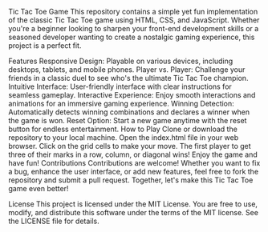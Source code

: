 Tic Tac Toe Game
This repository contains a simple yet fun implementation of the classic Tic Tac Toe game using HTML, CSS, and JavaScript. Whether you're a beginner looking to sharpen your front-end development skills or a seasoned developer wanting to create a nostalgic gaming experience, this project is a perfect fit.

Features
Responsive Design: Playable on various devices, including desktops, tablets, and mobile phones.
Player vs. Player: Challenge your friends in a classic duel to see who's the ultimate Tic Tac Toe champion.
Intuitive Interface: User-friendly interface with clear instructions for seamless gameplay.
Interactive Experience: Enjoy smooth interactions and animations for an immersive gaming experience.
Winning Detection: Automatically detects winning combinations and declares a winner when the game is won.
Reset Option: Start a new game anytime with the reset button for endless entertainment.
How to Play
Clone or download the repository to your local machine.
Open the index.html file in your web browser.
Click on the grid cells to make your move.
The first player to get three of their marks in a row, column, or diagonal wins!
Enjoy the game and have fun!
Contributions
Contributions are welcome! Whether you want to fix a bug, enhance the user interface, or add new features, feel free to fork the repository and submit a pull request. Together, let's make this Tic Tac Toe game even better!

License
This project is licensed under the MIT License. You are free to use, modify, and distribute this software under the terms of the MIT license. See the LICENSE file for details.
